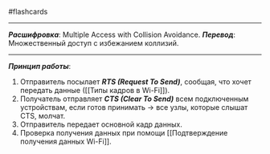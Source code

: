 #flashcards
***
***Расшифровка***: Multiple Access with Collision Avoidance.
***Перевод***: Множественный доступ с избежанием коллизий.
***
***Принцип работы***:
1. Отправитель посылает ***RTS (Request To Send)***, сообщая, что хочет передать данные ([[Типы кадров в Wi-Fi]]).
2. Получатель отправляет ***CTS (Clear To Send)*** всем подключенным устройствам, если готов принимать -> все узлы, которые слышат CTS, молчат.
3. Отправитель передает основной кадр данных.
4. Проверка получения данных при помощи [[Подтверждение получения данных Wi-Fi]].
<!--SR:!2025-10-09,3,210-->